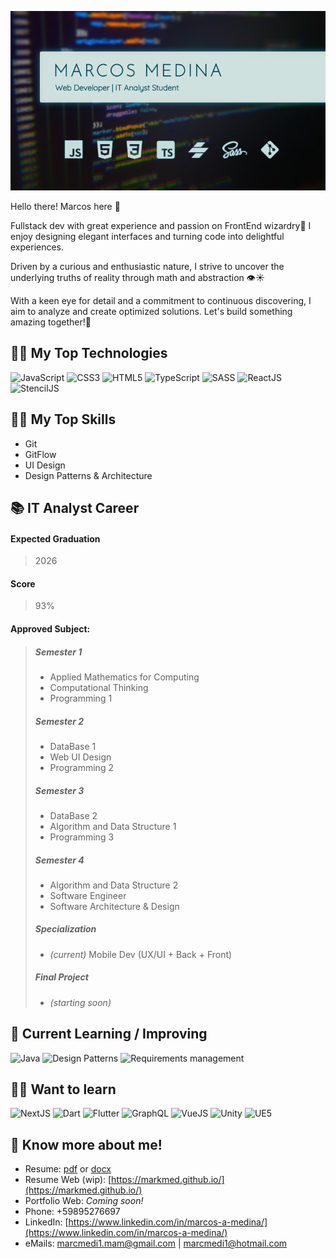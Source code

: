 ![markmed](https://raw.githubusercontent.com/MarkMed/MarkMed/main/heroImg.png)

Hello there! Marcos here 👋
<!--
I love design and build Web interfaces🎨, connect those interfaces
with API if it's needed🔌, send and receive data to/from Backend🔁, display
dynamic data💻, apply Maths🧮, improve UX... Pretty much anything
related with UI and code 🖼-->

Fullstack dev with great experience and passion on FrontEnd wizardry🔮 I enjoy designing elegant interfaces and turning code into delightful experiences.


Driven by a curious and enthusiastic nature, I strive to uncover the underlying truths of reality through math and abstraction 👁☀

With a keen eye for detail and a commitment to continuous discovering, I aim to analyze and create optimized solutions.
Let's build something amazing together!🙌

## 👨‍💻 My Top Technologies 
![JavaScript](https://img.shields.io/badge/javascript-%23ffc927.svg?style=for-the-badge&logo=javascript&logoColor=%232e302c)
![CSS3](https://img.shields.io/badge/CSS3-%231572B6.svg?style=for-the-badge&logo=css3&logoColor=white)
![HTML5](https://img.shields.io/badge/html5-%23E34F26.svg?style=for-the-badge&logo=html5&logoColor=white)
![TypeScript](https://img.shields.io/badge/typescript-%233178C6.svg?style=for-the-badge&logo=typescript&logoColor=white)
![SASS](https://img.shields.io/badge/sass-%23CC6699.svg?style=for-the-badge&logo=sass&logoColor=white)
![ReactJS](https://img.shields.io/badge/react-%2361DAFB.svg?style=for-the-badge&logo=react&logoColor=%23292929)
![StencilJS](https://img.shields.io/badge/StencilJS-%2316171c.svg?style=for-the-badge&logo=scrutinizerci&logoColor=white)

## 🤸‍♀️ My Top Skills 
<!--- ![Git](https://img.shields.io/badge/Git-%23F05032.svg?style=for-the-badge&logo=git&logoColor=white)-->
- Git
- GitFlow
- UI Design
- Design Patterns & Architecture

## 📚 IT Analyst Career
#### Expected Graduation
> 2026
#### Score
> 93%
#### Approved Subject:
> ##### Semester 1
> - Applied Mathematics for Computing
> - Computational Thinking
> - Programming 1
> ##### Semester 2
> - DataBase 1
> - Web UI Design
> - Programming 2
> ##### Semester 3
> - DataBase 2
> - Algorithm and Data Structure 1 
> - Programming 3
> ##### Semester 4
> - Algorithm and Data Structure 2 
> - Software Engineer
> - Software Architecture & Design
> ##### Specialization
> - _(current)_ Mobile Dev (UX/UI + Back + Front) 
> ##### Final Project
> - _(starting soon)_

## 📖 Current Learning / Improving
![Java](https://img.shields.io/badge/Java-e9473b?style=for-the-badge)
![Design Patterns](https://img.shields.io/badge/Design%20Patterns-bfbfbf?style=for-the-badge)
![Requirements management](https://img.shields.io/badge/Requirements%20management-bfbfbf?style=for-the-badge)

## 👨‍🎓 Want to learn
![NextJS](https://img.shields.io/badge/NextJS-%23000000.svg?style=for-the-badge&logo=nextdotjs&logoColor=white)
![Dart](https://img.shields.io/badge/Dart-%230175C2.svg?style=for-the-badge&logo=dart&logoColor=white)
![Flutter](https://img.shields.io/badge/Flutter-%2302569B.svg?style=for-the-badge&logo=flutter&logoColor=white)
![GraphQL](https://img.shields.io/badge/GraphQL-%23E10098.svg?style=for-the-badge&logo=graphql&logoColor=white)
![VueJS](https://img.shields.io/badge/VueJS-%2340b07d.svg?style=for-the-badge&logo=vuedotjs&logoColor=white)
![Unity](https://img.shields.io/badge/Unity-%23000000.svg?style=for-the-badge&logo=unity&logoColor=white)
![UE5](https://img.shields.io/badge/Unreal%20Engine-%230E1128.svg?style=for-the-badge&logo=unrealengine&logoColor=white)

## 🙌 Know more about me!
- Resume: [pdf](https://github.com/MarkMed/MarkMed/raw/main/Marcos%20Medina%20Resume.pdf) or [docx](https://github.com/MarkMed/MarkMed/raw/main/Marcos%20Medina%20Resume.docx)
- Resume Web (wip): [https://markmed.github.io/](https://markmed.github.io/)
- Portfolio Web: _Coming soon!_
- Phone: +59895276697
- LinkedIn: [https://www.linkedin.com/in/marcos-a-medina/](https://www.linkedin.com/in/marcos-a-medina/)
- eMails: [marcmedi1.mam@gmail.com](mailto:marcmedi1.mam@gmail.com) | [marcmedi1@hotmail.com](mailto:marcmedi1@hotmail.com)

<!--
**MarkMed/MarkMed** is a ✨ _special_ ✨ repository because its `README.md` (this file) appears on your GitHub profile.

![#C](https://img.shields.io/badge/C%23-%23512BD4.svg?style=for-the-badge&logo=csharp&logoColor=white)
![.Net](https://img.shields.io/badge/.net-%23512BD4.svg?style=for-the-badge&logo=dotnet&logoColor=white)
![Entity Framework Core 7](https://img.shields.io/badge/Entity%20Framework%20Core-%23512BD4.svg?style=for-the-badge)
Here are some ideas to get you started:

- 🔭 I’m currently working on ...
- 🌱 I’m currently learning ...
- 👯 I’m looking to collaborate on ...
- 🤔 I’m looking for help with ...
- 💬 Ask me about ...
- 📫 How to reach me: ...
- 😄 Pronouns: ...
- ⚡ Fun fact: ...
-->
